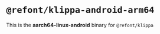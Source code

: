 # `@refont/klippa-android-arm64`

This is the **aarch64-linux-android** binary for `@refont/klippa`
